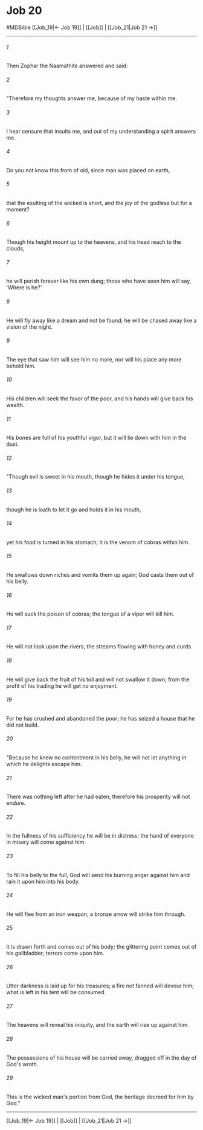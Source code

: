 # Job 20
#MDBible
[[Job_19|← Job 19]] | [[Job]] | [[Job_21|Job 21 →]]

***

###### 1 

Then Zophar the Naamathite answered and said: 

###### 2 

"Therefore my thoughts answer me, because of my haste within me. 

###### 3 

I hear censure that insults me, and out of my understanding a spirit answers me. 

###### 4 

Do you not know this from of old, since man was placed on earth, 

###### 5 

that the exulting of the wicked is short, and the joy of the godless but for a moment? 

###### 6 

Though his height mount up to the heavens, and his head reach to the clouds, 

###### 7 

he will perish forever like his own dung; those who have seen him will say, 'Where is he?' 

###### 8 

He will fly away like a dream and not be found; he will be chased away like a vision of the night. 

###### 9 

The eye that saw him will see him no more, nor will his place any more behold him. 

###### 10 

His children will seek the favor of the poor, and his hands will give back his wealth. 

###### 11 

His bones are full of his youthful vigor, but it will lie down with him in the dust. 

###### 12 

"Though evil is sweet in his mouth, though he hides it under his tongue, 

###### 13 

though he is loath to let it go and holds it in his mouth, 

###### 14 

yet his food is turned in his stomach; it is the venom of cobras within him. 

###### 15 

He swallows down riches and vomits them up again; God casts them out of his belly. 

###### 16 

He will suck the poison of cobras; the tongue of a viper will kill him. 

###### 17 

He will not look upon the rivers, the streams flowing with honey and curds. 

###### 18 

He will give back the fruit of his toil and will not swallow it down; from the profit of his trading he will get no enjoyment. 

###### 19 

For he has crushed and abandoned the poor; he has seized a house that he did not build. 

###### 20 

"Because he knew no contentment in his belly, he will not let anything in which he delights escape him. 

###### 21 

There was nothing left after he had eaten; therefore his prosperity will not endure. 

###### 22 

In the fullness of his sufficiency he will be in distress; the hand of everyone in misery will come against him. 

###### 23 

To fill his belly to the full, God will send his burning anger against him and rain it upon him into his body. 

###### 24 

He will flee from an iron weapon; a bronze arrow will strike him through. 

###### 25 

It is drawn forth and comes out of his body; the glittering point comes out of his gallbladder; terrors come upon him. 

###### 26 

Utter darkness is laid up for his treasures; a fire not fanned will devour him; what is left in his tent will be consumed. 

###### 27 

The heavens will reveal his iniquity, and the earth will rise up against him. 

###### 28 

The possessions of his house will be carried away, dragged off in the day of God's wrath. 

###### 29 

This is the wicked man's portion from God, the heritage decreed for him by God." 

***

[[Job_19|← Job 19]] | [[Job]] | [[Job_21|Job 21 →]]
